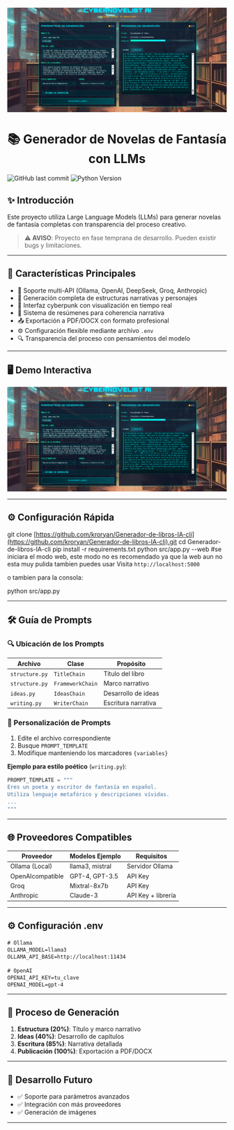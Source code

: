 

<p align="center">
  <img src="images/sample.png" alt="Generador de Novelas de Fantasía con LLMs" width="800">
  <h1 align="center">📚 Generador de Novelas de Fantasía con LLMs</h1>
</p>

![GitHub last commit]([https://img.shields.io/github/last-commit/tu_usuario/tu_repositorio](https://github.com/kroryan/Generador-de-libros-IA-cli)?style=flat-square)
![Python Version](https://img.shields.io/badge/python-3.8%2B-blue?style=flat-square)

## ✨ Introducción

Este proyecto utiliza Large Language Models (LLMs) para generar novelas de fantasía completas con transparencia del proceso creativo.

> **⚠️ AVISO**: Proyecto en fase temprana de desarrollo. Pueden existir bugs y limitaciones.

---

## 🚀 Características Principales

- 🧠 Soporte multi-API (Ollama, OpenAI, DeepSeek, Groq, Anthropic)
- 📖 Generación completa de estructuras narrativas y personajes
- 🎨 Interfaz cyberpunk con visualización en tiempo real
- 📝 Sistema de resúmenes para coherencia narrativa
- 📤 Exportación a PDF/DOCX con formato profesional
- ⚙️ Configuración flexible mediante archivo `.env`
- 🔍 Transparencia del proceso con pensamientos del modelo

---

## 🖥️ Demo Interactiva

![Interfaz del Generador](images/sample.png)

---

## ⚙️ Configuración Rápida

git clone [https://github.com/kroryan/Generador-de-libros-IA-cli](https://github.com/kroryan/Generador-de-libros-IA-cli).git
cd Generador-de-libros-IA-cli
pip install -r requirements.txt
python src/app.py --web  #se iniciara el modo web, este modo no es recomendado ya que la web aun no esta muy pulida tambien puedes usar 
Visita `http://localhost:5000`

o tambien para la consola:

 python src/app.py 


---

## 🛠️ Guía de Prompts

### 🔍 Ubicación de los Prompts

| Archivo               | Clase                 | Propósito |
|-----------------------|-----------------------|-----------|
| `structure.py`        | `TitleChain`          | Título del libro |
| `structure.py`        | `FrameworkChain`      | Marco narrativo |
| `ideas.py`            | `IdeasChain`          | Desarrollo de ideas |
| `writing.py`          | `WriterChain`         | Escritura narrativa |

### 📝 Personalización de Prompts

1. Edite el archivo correspondiente
2. Busque `PROMPT_TEMPLATE`
3. Modifique manteniendo los marcadores `{variables}`

**Ejemplo para estilo poético** (`writing.py`):
```python
PROMPT_TEMPLATE = """
Eres un poeta y escritor de fantasía en español.
Utiliza lenguaje metafórico y descripciones vívidas.
...
"""
```

---

## 🌐 Proveedores Compatibles

| Proveedor       | Modelos Ejemplo         | Requisitos         |
|-----------------|-------------------------|--------------------|
| Ollama (Local)  | llama3, mistral         | Servidor Ollama    |
| OpenAIcompatible| GPT-4, GPT-3.5          | API Key            |
| Groq            | Mixtral-8x7b            | API Key            |
| Anthropic       | Claude-3                | API Key + librería |

---

## ⚙️ Configuración .env

```env
# Ollama
OLLAMA_MODEL=llama3
OLLAMA_API_BASE=http://localhost:11434

# OpenAI
OPENAI_API_KEY=tu_clave
OPENAI_MODEL=gpt-4
```

---

## 🚧 Proceso de Generación

1. **Estructura (20%)**: Título y marco narrativo
2. **Ideas (40%)**: Desarrollo de capítulos
3. **Escritura (85%)**: Narrativa detallada
4. **Publicación (100%)**: Exportación a PDF/DOCX

---


## 🚧 Desarrollo Futuro

- ✅ Soporte para parámetros avanzados
- ✅ Integración con más proveedores
- ✅ Generación de imágenes

---
